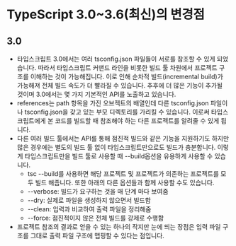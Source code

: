 # TypeScript 3.0~3.6(최신)의 변경점

## 3.0

- 타입스크립트 3.0에서는 여러 tsconfig.json 파일들이 서로를 참조할 수 있게 되었습니다. 따라서 타입스크립트 커맨드 라인을 비롯한 빌드 툴 차원에서 프로젝트 구조를 이해하는 것이 가능해집니다. 이로 인해 순차적 빌드(incremental build)가 가능해져 전체 빌드 속도가 더 빨라질 수 있습니다. 추후에 더 많은 기능이 추가될 것이며 3.0에서는 몇 가지 기본적인 API를 노출하고 있습니다.
- references는 path 항목을 가진 오브젝트의 배열인데 다른 tsconfig.json 파일이나 tsconfig.json을 갖고 있는 부모 디렉토리를 가리킬 수 있습니다. 이로써 타입스크립트에게 본 코드를 빌드할 때 참조해야 하는 다른 프로젝트를 알려줄 수 있게 됩니다.
- 다른 여러 빌드 툴에서는 API를 통해 점진적 빌드와 같은 기능을 지원하기도 하지만 많은 경우에는 별도의 빌드 툴 없이 타입스크립트만으로도 빌드가 충분합니다. 이렇게 타입스크립트만을 빌드 툴로 사용할 때 --build옵션을 유용하게 사용할 수 있습니다.
  - tsc --build를 사용하면 해당 프로젝트 및 프로젝트가 의존하는 프로젝트를 모두 빌드 해줍니다. 또한 아래의 다른 옵션들과 함께 사용할 수도 있습니다.
  - --verbose: 빌드가 요구하는 것을 매 단계 마다 보여줌
  - --dry: 실제로 파일을 생성하지 않으면서 빌드함
  - --clean: 입력과 비교하여 출력 파일을 정리해줌
  - --force: 점진적이지 않은 전체 빌드를 강제로 수행함
- 프로젝트 참조의 결과로 얻을 수 있는 하나의 작지만 눈에 띄는 장점은 입력 파일 구조를 그대로 출력 파일 구조에 맵핑할 수 있다는 점입니다. 